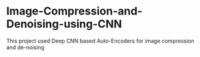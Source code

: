 # Image-Compression-and-Denoising-using-CNN
This project used Deep CNN based Auto-Encoders for image compression and de-noising 
